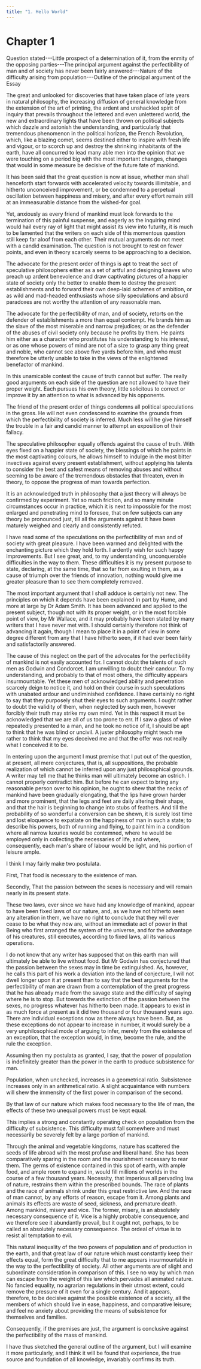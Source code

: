 ```yaml
---
title: "1. Hello World"
---
```


# Chapter 1


Question stated---Little prospect of a deter­mination of it, from the
enmity of the op­posing parties---The principal argument against the
perfectibility of man and of so­ciety has never been fairly
answered---Na­ture of the difficulty arising from popula­tion---Outline
of the principal argument of the Essay

The great and unlooked for discoveries that have taken place of late
years in natural philosophy, the increasing diffusion of gen­eral
knowledge from the extension of the art of printing, the ar­dent and
unshackled spirit of inquiry that prevails throughout the lettered and
even unlettered world, the new and extraordinary lights that have been
thrown on political subjects which dazzle and astonish the
understanding, and particularly that tremendous phenomenon in the
political horizon, the French Revolution, which, like a blazing comet,
seems destined either to inspire with fresh life and vigour, or to
scorch up and destroy the shrinking in­habitants of the earth, have all
concurred to lead many able men into the opinion that we were touching
on a period big with the most important changes, changes that would in
some measure be decisive of the future fate of mankind.

It has been said that the great question is now at issue, whether man
shall henceforth start forwards with accelerated ve­locity towards
illimitable, and hitherto unconceived improvement, or be condemned to a
perpetual oscillation between happiness and misery, and after every
effort remain still at an immeasurable dis­tance from the wished-for
goal.

Yet, anxiously as every friend of mankind must look for­wards to the
termination of this painful suspense, and eagerly as the inquiring mind
would hail every ray of light that might assist its view into futurity,
it is much to be lamented that the writers on each side of this
momentous question still keep far aloof from each other. Their mutual
arguments do not meet with a candid exami­nation. The question is not
brought to rest on fewer points, and even in theory scarcely seems to be
approaching to a decision.

The advocate for the present order of things is apt to treat the sect of
speculative philosophers either as a set of artful and de­signing knaves
who preach up ardent benevolence and draw capti­vating pictures of a
happier state of society only the better to en­able them to destroy the
present establishments and to forward their own deep-laid schemes of
ambition, or as wild and mad-headed enthusiasts whose silly speculations
and absurd paradoxes are not worthy the attention of any reasonable man.

The advocate for the perfectibility of man, and of society, re­torts on
the defender of establishments a more than equal con­tempt. He brands
him as the slave of the most miserable and nar­row prejudices; or as the
defender of the abuses of civil society only because he profits by them.
He paints him either as a character who prostitutes his understanding to
his interest, or as one whose powers of mind are not of a size to grasp
any thing great and no­ble, who cannot see above five yards before him,
and who must therefore be utterly unable to take in the views of the
enlightened benefactor of mankind.

In this unamicable contest the cause of truth cannot but suf­fer. The
really good arguments on each side of the question are not allowed to
have their proper weight. Each pursues his own theory, little solicitous
to correct or improve it by an attention to what is advanced by his
opponents.

The friend of the present order of things condemns all politi­cal
speculations in the gross. He will not even condescend to exam­ine the
grounds from which the perfectibility of society is inferred. Much less
will he give himself the trouble in a fair and candid manner to attempt
an exposition of their fallacy.

The speculative philosopher equally offends against the cause of truth.
With eyes fixed on a happier state of society, the blessings of which he
paints in the most captivating colours, he al­lows himself to indulge in
the most bitter invectives against every present establishment, without
applying his talents to consider the best and safest means of removing
abuses and without seeming to be aware of the tremendous obstacles that
threaten, even in the­ory, to oppose the progress of man towards
perfection.

It is an acknowledged truth in philosophy that a just theory will always
be confirmed by experiment. Yet so much friction, and so many minute
circumstances occur in practice, which it is next to impossible for the
most enlarged and penetrating mind to fore­see, that on few subjects can
any theory be pronounced just, till all the arguments against it have
been maturely weighed and clearly and consistently refuted.

I have read some of the speculations on the perfectibility of man and of
society with great pleasure. I have been warmed and delighted with the
enchanting picture which they hold forth. I ar­dently wish for such
happy improvements. But I see great, and, to my understanding,
unconquerable difficulties in the way to them. These difficulties it is
my present purpose to state, declaring, at the same time, that so far
from exulting in them, as a cause of tri­umph over the friends of
innovation, nothing would give me greater pleasure than to see them
completely removed.

The most important argument that I shall adduce is cer­tainly not new.
The principles on which it depends have been ex­plained in part by Hume,
and more at large by Dr Adam Smith. It has been advanced and applied to
the present subject, though not with its proper weight, or in the most
forcible point of view, by Mr Wallace, and it may probably have been
stated by many writers that I have never met with. I should certainly
therefore not think of advancing it again, though I mean to place it in
a point of view in some degree different from any that I have hitherto
seen, if it had ever been fairly and satisfactorily answered.

The cause of this neglect on the part of the advocates for the
perfectibility of mankind is not easily accounted for. I cannot doubt
the talents of such men as Godwin and Condorcet. I am un­willing to
doubt their candour. To my understanding, and proba­bly to that of most
others, the difficulty appears insurmount­able. Yet these men of
acknowledged ability and penetration scarcely deign to notice it, and
hold on their course in such specu­lations with unabated ardour and
undiminished confidence. I have certainly no right to say that they
purposely shut their eyes to such arguments. I ought rather to doubt the
validity of them, when ne­glected by such men, however forcibly their
truth may strike my own mind. Yet in this respect it must be
acknowledged that we are all of us too prone to err. If I saw a glass of
wine repeatedly pre­sented to a man, and he took no notice of it, I
should be apt to think that he was blind or uncivil. A juster philosophy
might teach me rather to think that my eyes deceived me and that the
offer was not really what I conceived it to be.

In entering upon the argument I must premise that I put out of the
question, at present, all mere conjectures, that is, all suppositions,
the probable realization of which cannot be inferred upon any just
philosophical grounds. A writer may tell me that he thinks man will
ultimately become an ostrich. I cannot properly contradict him. But
before he can expect to bring any reasonable person over to his opinion,
he ought to shew that the necks of mankind have been gradually
elongating, that the lips have grown harder and more prominent, that the
legs and feet are daily alter­ing their shape, and that the hair is
beginning to change into stubs of feathers. And till the probability of
so wonderful a conversion can be shewn, it is surely lost time and lost
eloquence to expatiate on the happiness of man in such a state; to
describe his powers, both of running and flying, to paint him in a
condition where all narrow luxuries would be contemned, where he would
be employed only in collecting the necessaries of life, and where,
consequently, each man's share of labour would be light, and his
portion of leisure ample.

I think I may fairly make two postulata.

First, That food is necessary to the existence of man.

Secondly, That the passion between the sexes is necessary and will
remain nearly in its present state.

These two laws, ever since we have had any knowledge of mankind, appear
to have been fixed laws of our nature, and, as we have not hitherto seen
any alteration in them, we have no right to conclude that they will ever
cease to be what they now are, without an immediate act of power in that
Being who first arranged the system of the universe, and for the
advantage of his creatures, still executes, according to fixed laws, all
its various operations.

I do not know that any writer has supposed that on this earth man will
ultimately be able to live without food. But Mr God­win has conjectured
that the passion between the sexes may in time be extinguished. As,
however, he calls this part of his work a deviation into the land of
conjecture, I will not dwell longer upon it at present than to say that
the best arguments for the perfectibil­ity of man are drawn from a
contemplation of the great progress that he has already made from the
savage state and the difficulty of saying where he is to stop. But
towards the extinction of the passion between the sexes, no progress
whatever has hitherto been made. It appears to exist in as much force at
present as it did two thousand or four thousand years ago. There are
individual excep­tions now as there always have been. But, as these
exceptions do not appear to increase in number, it would surely be a
very un­philosophical mode of arguing to infer, merely from the
existence of an exception, that the exception would, in time, become the
rule, and the rule the exception.

Assuming then my postulata as granted, I say, that the power of
population is indefinitely greater than the power in the earth to
produce subsistence for man.

Population, when unchecked, increases in a geometrical ra­tio.
Subsistence increases only in an arithmetical ratio. A slight
ac­quaintance with numbers will shew the immensity of the first power in
comparison of the second.

By that law of our nature which makes food necessary to the life of man,
the effects of these two unequal powers must be kept equal.

This implies a strong and constantly operating check on population from
the difficulty of subsistence. This difficulty must fall somewhere and
must necessarily be severely felt by a large portion of mankind.

Through the animal and vegetable kingdoms, nature has scattered the
seeds of life abroad with the most profuse and liberal hand. She has
been comparatively sparing in the room and the nourishment necessary to
rear them. The germs of existence con­tained in this spot of earth, with
ample food, and ample room to expand in, would fill millions of worlds
in the course of a few thou­sand years. Necessity, that imperious all
pervading law of nature, restrains them within the prescribed bounds.
The race of plants and the race of animals shrink under this great
restrictive law. And the race of man cannot, by any efforts of reason,
escape from it. Among plants and animals its effects are waste of seed,
sickness, and premature death. Among mankind, misery and vice. The
for­mer, misery, is an absolutely necessary consequence of it. Vice is a
highly probable consequence, and we therefore see it abundantly prevail,
but it ought not, perhaps, to be called an absolutely neces­sary
consequence. The ordeal of virtue is to resist all temptation to evil.

This natural inequality of the two powers of population and of
production in the earth, and that great law of our nature which must
constantly keep their effects equal, form the great difficulty that to
me appears insurmountable in the way to the perfectibility of society.
All other arguments are of slight and subordinate con­sideration in
comparison of this. I see no way by which man can escape from the weight
of this law which pervades all animated nature. No fancied equality, no
agrarian regulations in their ut­most extent, could remove the pressure
of it even for a single cen­tury. And it appears, therefore, to be
decisive against the possible existence of a society, all the members of
which should live in ease, happiness, and comparative leisure; and feel
no anxiety about pro­viding the means of subsistence for themselves and
families.

Consequently, if the premises are just, the argument is con­clusive
against the perfectibility of the mass of mankind.

I have thus sketched the general outline of the argument, but I will
examine it more particularly, and I think it will be found that
experience, the true source and foundation of all knowledge, invariably
confirms its truth.

